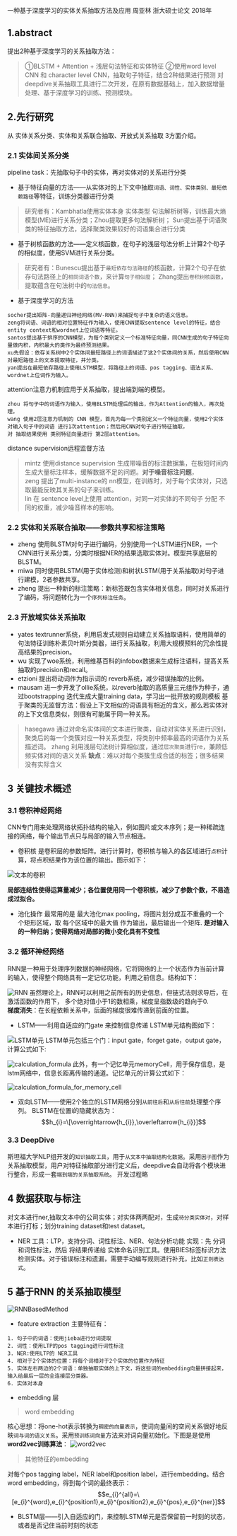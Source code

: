  一种基于深度学习的实体关系抽取方法及应用  周亚林  浙大硕士论文 2018年
 ## 1.abstract
 提出2种基于深度学习的关系抽取方法：
 >①BLSTM + Attention + 浅层句法特征和实体特征
 >②使用word level CNN 和 character level CNN，抽取句子特征，结合2种结果进行预测
 对deepdive关系抽取工具进行二次开发，在原有数据基础上，加入数据增量处理、基于深度学习的训练、预测模块。
 
 
 ## 2.先行研究
 从 实体关系分类、实体和关系联合抽取、开放式关系抽取 3方面介绍。
 ### 2.1 实体间关系分类
 pipeline task：先抽取句子中的实体，再对实体对的关系进行分类

+ 基于特征向量的方法——从实体对的上下文中抽取`词语、词性、实体类别、最短依赖路径`等特征，训练分类器进行分类
>研究者有：Kambhatla使用实体本身 实体类型 句法解析树等，训练最大熵模型(ME)进行关系分类；Zhou提取更多句法解析树；
>Sun提出基于词语聚类的特征抽取方法，选择聚类效果较好的词语集合进行分类
+ 基于树核函数的方法——定义核函数，在句子的浅层句法分析上计算2个句子的相似度，使用SVM进行关系分类。
>研究者有：Bunescu提出基于`最短依存句法路径`的核函数，计算2个句子在依存句法路径上的`相同词语个数`，来计算`句子相似度`；
>Zhang提出`卷积树核函数`，提取蕴含在句法树中的`句法信息`。
+ 基于深度学习的方法
```
socher提出矩阵-向量递归神经网络(MV-RNN)来捕捉句子中复杂的语义信息。
zeng将词语、词语的相对位置特征作为输入，使用CNN提取sentence level的特征，结合entity context和wordnet上位词语等特征。
santos提出基于排序的CNN模型，为每个类别定义一个标准特征向量，同CNN生成的句子特征向量做内积，内积最大的类作为最终预测结果。
xu先假设：依存关系树中2个实体间最短路径上的词语描述了这2个实体间的关系，然后使用CNN对最短路径上的文本提取特征，并分类。
yan提出在最短依存路径上使用LSTM模型，将路径上的词语、pos tagging、语法关系、wordnet上位词作为输入。
```
attention注意力机制应用于关系抽取，提出端到端的模型。
```
zhou 将句子中的词语作为输入，使用BLSTM处理后的输出，作为Attention的输入，再次处理。
wang 使用2层注意力机制的 CNN 模型，首先为每一个类别定义一个特征向量，使用2个实体 对输入句子中的词语 进行1次attention；然后用CNN对句子进行特征抽取，
对 抽取结果使用 类别特征向量进行 第2层attention。
```
distance supervision远程监督方法
>mintz 使用distance supervision 生成带噪音的标注数据集，在极短时间内生成大量标注样本，缓解数据不足的问题。**对于噪音标注问题**，<br>
zeng 提出了multi-instance的 nn模型，在训练时，对于每个实体对，只选取最能反映其关系的句子来训练。<br>
lin 在 sentence level上使用 attention，对同一对实体的不同句子 分配 不同的权重，减少噪音样本的影响。
### 2.2 实体和关系联合抽取——参数共享和标注策略
+ zheng 使用BLSTM对句子进行编码，分别使用一个LSTM进行NER，一个CNN进行关系分类，分类时根据NER的结果选取实体对。模型共享底层的BLSTM。
+ miwa 同时使用BLSTM(用于实体检测)和树状LSTM(用于关系抽取)对句子进行建模，2者参数共享。
+ zheng 提出一种新的标注策略：新标签既包含实体相关信息，同时对关系进行了编码，将问题转化为一个`序列标注任务`。
### 2.3 开放域实体关系抽取
+ yates textrunner系统，利用启发式规则自动建立关系抽取语料，使用简单的句法特征训练朴素贝叶斯分类器，进行关系抽取，利用大规模预料的冗余性提高结果的precision。
+ wu 实现了woe系统，利用维基百科的infobox数据来生成标注语料，提高关系抽取的precision和recall。
+ etzioni 提出将动词作为指示词的 reverb系统，减少错误抽取的比例。
+ mausam 进一步开发了ollie系统，以reverb抽取的高质量三元组作为种子，通过bootstrapping 迭代生成大量training data，学习出一批开放的规则模板
基于聚类的无监督方法：假设上下文相似的词语具有相近的含义，那么若实体对的上下文信息类似，则很有可能属于同一种关系。
> hasegawa 通过对命名实体间的文本进行聚类，自动对实体关系进行识别，聚类后的每一个类簇对应一种关系类型，将类别中频率最高的词语作为关系描述词。
> zhang 利用浅层句法树计算相似度，通过`层次聚类`进行re，兼顾低频实体对间的语义关系
**缺点**：难以对每个类簇生成合适的标签；很多结果没有实际含义
## 3 关键技术概述
### 3.1 卷积神经网络
CNN专门用来处理网络状拓扑结构的输入，例如图片或文本序列；是一种稀疏连接的网络，每个输出节点只与局部的输入节点相连。
+ 卷积核
是卷积层的参数矩阵。进行计算时，卷积核与输入的各区域进行`点积`计算，将点积结果作为该位置的输出。图示如下：

![文本的卷积](https://github.com/Vita112/notes_for_NLP/blob/master/notes/papers/RelationExtraction/Masters-_thesis-1/pictures/WenBenJuanJi.png)

**局部连结性使得运算量减少；各位置使用同一个卷积核，减少了参数个数，不易造成过拟合。**
+ 池化操作
最常用的是 最大池化max pooling，将图片划分成互不重叠的一个个矩形区域，取 每个区域中的最大值 作为输出，最后输出一个矩阵.
**是对输入的一种归纳；使得网络对局部的微小变化具有不变性**
### 3.2 循环神经网络
RNN是一种用于处理序列数据的神经网络，它将网络的上一个状态作为当前计算的输入，使得整个网络具有一定记忆功能，利用之前信息。结构如下：

![RNN](https://github.com/Vita112/notes_for_NLP/blob/master/notes/papers/RelationExtraction/Masters-_thesis-1/pictures/RNN.png)
虽然理论上，RNN可以利用之前所有的历史信息，但链式法则求导后，在激活函数的作用下， 多个绝对值小于1的数相乘，梯度呈指数级的趋向于0.<br>
**梯度消失**：在长程依赖关系中，后面的梯度很难传递到前面的位置。
+ LSTM——利用自适应的门gate 来控制信息传递
LSTM单元结构图如下：

![LSTM单元](https://github.com/Vita112/notes_for_NLP/blob/master/notes/papers/RelationExtraction/Masters-_thesis-1/pictures/lstm_unit.png)
LSTM单元包括三个门：input gate，forget gate，output gate，计算公式如下:

![calculation_formula](https://github.com/Vita112/notes_for_NLP/blob/master/notes/papers/RelationExtraction/Masters-_thesis-1/pictures/calculation_formula.png)
此外，有一个记忆单元memoryCell，用于保存信息，是lstm网络中，信息长距离传输的通道。记忆单元的计算公式如下：

![calculation_formula_for_memory_cell](https://github.com/Vita112/notes_for_NLP/blob/master/notes/papers/RelationExtraction/Masters-_thesis-1/pictures/calculation_formula_for_memory_cell.png)
+ 双向LSTM——使用2个独立的LSTM网络分别`从前往后`和`从后往前`处理整个序列。
BLSTM在位置i的隐藏状态为：$$h_{i}=\[\overrightarrow{h_{i}},\overleftarrow{h_{i}}]$$
### 3.3 DeepDive
斯坦福大学NLP组开发的`知识抽取工具`，用于`从文本中抽取结构化数据`。采用`因子图`作为关系抽取模型，用户对特征抽取部分进行定义后，deepdive会自动将各个模块进行整合，形成一套`端到端的关系抽取系统`。
开发过程略
## 4 数据获取与标注
对文本进行ner,抽取文本中的公司实体；对实体两两配对，生成`待分类实体对`，对样本进行打标；划分training dataset和test dataset。
+ NER
工具：LTP，支持分词、词性标注、NER、句法分析功能
实现：先 分词和词性标注，然后 将结果传递给 实体命名识别工具。使用BIES标签标识方法检测实体。对于错误标注和遗漏，需要手动编写规则进行补充，比如`正则表达式`。
## 5 基于RNN 的关系抽取模型
![RNNBasedMethod](https://github.com/Vita112/notes_for_NLP/blob/master/notes/papers/RelationExtraction/Masters-_thesis-1/pictures/RNNBasedMethod.png)
+ feature extraction
主要特征有：
```
1. 句子中的词语：使用jieba进行分词提取
2. 词性：使用LTP的pos tagging进行词性标注
3. NER:使用LTP的 NER工具
4. 相对于2个实体的位置：将每个词相对于2个实体的位置作为特征
5. 实体左右两边的2个词语：单独抽取实体的上下文，将这些词的embedding向量拼接起来，输入给最后一层的全连接层分类器。
6. 实体对本身
```
+ embedding 层
>word embedding

核心思想：将one-hot表示转换为`稠密的向量表示`，使词向量间的空间关系很好地反映`词与词的语义关系`。采用`预训练词向量`方法来对词向量初始化。下图是是使用**word2vec训练算法**：
![word2vec](https://github.com/Vita112/notes_for_NLP/blob/master/notes/papers/RelationExtraction/Masters-_thesis-1/pictures/word2vec.png)
> 其他特征的embedding

对每个pos tagging label，NER label和position label，进行embedding。结合word embedding，得到每个词的最终表示：
$$e_{i}^{all}=\[e_{i}^{word},e_{i}^{position1},e_{i}^{position2},e_{i}^{pos},e_{i}^{ner}]$$
+ BLSTM层——引入自适应的门，来控制LSTM单元是否保留前一时刻的状态，或者是否记住当前时刻的状态








 
 
 
